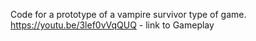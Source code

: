 Code for a prototype of a vampire survivor type of game. https://youtu.be/3lef0vVqQUQ  -  link to Gameplay
